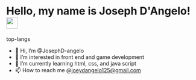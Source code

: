 # Hello, my name is Joseph D'Angelo! <img src="https://raw.githubusercontent.com/MartinHeinz/MartinHeinz/master/wave.gif" width="30px">

top-langs
- 👋 Hi, I’m @JosephD-angelo
- 👀 I’m interested in front end and game development
- 🌱 I’m currently learning html, css, and java script
- 📫 How to reach me @joeydangelo125@gmail.com

<!---
JosephD-angelo/JosephD-angelo is a ✨ special ✨ repository because its `README.md` (this file) appears on your GitHub profile.
You can click the Preview link to take a look at your changes.
--->
